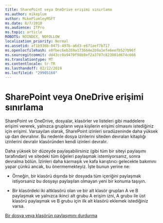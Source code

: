 ```yaml
---
title: SharePoint veya OneDrive erişimi sınırlama
ms.author: mikeplum
author: MikePlumleyMSFT
ms.date: 8/7/2018
ms.audience: ITPro
ms.topic: article
ROBOTS: NOINDEX, NOFOLLOW
localization_priority: Normal
ms.assetid: af1b936b-0475-497b-a6d3-e671aef7b717
ms.openlocfilehash: e0fbec6eb269a173664e2b9a1efe6eefb527b96f
ms.sourcegitcommit: dd43cc0a9470f98b8ef2a3787c823801d674c666
ms.translationtype: MT
ms.contentlocale: tr-TR
ms.lasthandoff: 02/12/2019
ms.locfileid: "29905168"
---
```

# <a name="restrict-access-in-sharepoint-or-onedrive"></a>SharePoint veya OneDrive erişimi sınırlama

SharePoint ve OneDrive, dosyalar, klasörler ve listeleri gibi maddelere erişimi vererek, yalnızca grupların veya kişilerin erişimi olmasını istediğiniz için erişimi. Varsayılan olarak, SharePoint izinleri sıradüzeninde daha yüksek up dan devralınır. Bu nedenle dosya izinlerini siteden devralan kitaplığı izinlerini devralır klasöründen kendi izinleri devralır.
  
Daha yüksek bir düzeyde paylaşabilirsiniz (gibi tüm bir siteyi paylaşımı tarafından) ve sitedeki tüm öğeleri paylaşmak istemiyorsanız, sonra devralma bölün. İzinleri daha karmaşık ve kafa karıştırıcı gelecekte bakımını yapar çünkü ancak, bu önermemekteyiz. İşte bunun yerine ne:
  
- Örneğin, bir klasörü dışında bir dosyada tüm içeriğini paylaşmak istiyorsanız bu dosyayı paylaşılan olmayan yeni bir konuma taşıyın.
    
- Bir klasördeki iki altklasörü olan ve bir alt klasör grupları A ve B paylaşmak ve yalnızca ikinci alt grubu A erişim izni, A grubu ile üst klasörü paylaşmak ve B grubu için ilk alt klasörü eklemek istediğiniz varsa.
    
[Bir dosya veya klasörün paylaşımını durdurma](https://go.microsoft.com/fwlink/?linkid=2008861)
  

